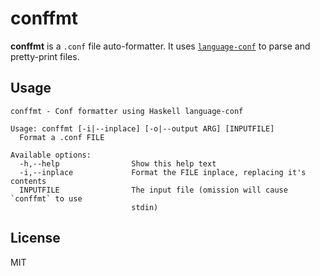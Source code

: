 # conffmt
**conffmt** is a `.conf` file auto-formatter. It uses
[`language-conf`](https://github.com/beijaflor-io/haskell-language-conf) to
parse and pretty-print files.

## Usage
```
conffmt - Conf formatter using Haskell language-conf

Usage: conffmt [-i|--inplace] [-o|--output ARG] [INPUTFILE]
  Format a .conf FILE

Available options:
  -h,--help                Show this help text
  -i,--inplace             Format the FILE inplace, replacing it's contents
  INPUTFILE                The input file (omission will cause `conffmt` to use
                           stdin)
```

## License
MIT

